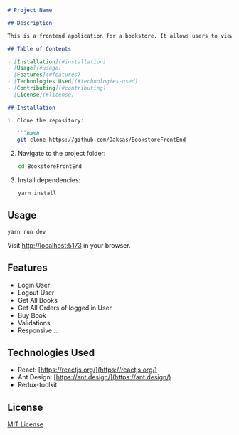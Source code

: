 
```markdown
# Project Name

## Description

This is a frontend application for a bookstore. It allows users to view book details, place orders, and manage their orders.

## Table of Contents

- [Installation](#installation)
- [Usage](#usage)
- [Features](#features)
- [Technologies Used](#technologies-used)
- [Contributing](#contributing)
- [License](#license)

## Installation

1. Clone the repository:

   ```bash
   git clone https://github.com/Oaksas/BookstoreFrontEnd
   ```

2. Navigate to the project folder:

   ```bash 
   cd BookstoreFrontEnd
   ```

3. Install dependencies:

   ```bash
   yarn install
   ```

## Usage


```bash
yarn run dev
```

Visit [http://localhost:5173](http://localhost:5173) in your browser.

## Features

- Login User
- Logout User
- Get All Books
- Get All Orders of logged in User
- Buy Book
- Validations
- Responsive
...

## Technologies Used

- React: [https://reactjs.org/](https://reactjs.org/)
- Ant Design: [https://ant.design/](https://ant.design/)
- Redux-toolkit

## License

[MIT License](LICENSE)

```
